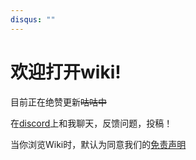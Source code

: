 ```yaml
---
disqus: ""
---
```

# 欢迎打开wiki!
目前正在绝赞更新<del>咕咕<del/>中

在[discord](https://discord.gg/eAakQ9rnXJ)上和我聊天，反馈问题，投稿！

当你浏览Wiki时，默认为同意我们的[免责声明](免责声明.md)